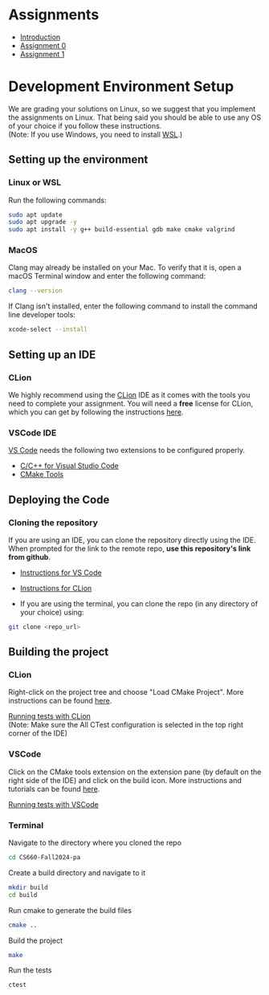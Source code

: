 # Assignments

- [Introduction](docs/README.md)
- [Assignment 0](docs/pa0.md)
- [Assignment 1](docs/pa1.md)

# Development Environment Setup

We are grading your solutions on Linux, so we suggest that you implement the assignments on Linux.
That being said you should be able to use any OS of your choice if you follow these instructions.  
(Note: If you use Windows, you need to install [WSL](https://learn.microsoft.com/en-us/windows/wsl/install).)

## Setting up the environment

### Linux or WSL

Run the following commands:

```bash
sudo apt update
sudo apt upgrade -y
sudo apt install -y g++ build-essential gdb make cmake valgrind
```

### MacOS

Clang may already be installed on your Mac. To verify that it is, open a macOS Terminal window and enter the following
command:

```zsh
clang --version
```

If Clang isn't installed, enter the following command to install the command line developer tools:

```zsh
xcode-select --install
```

## Setting up an IDE

### CLion

We highly recommend using the [CLion](https://www.jetbrains.com/clion/) IDE as it comes with the tools you need
to complete your assignment. You will need a **free** license for CLion, which you can get by following the
instructions [here](https://www.jetbrains.com/shop/eform/students).

### VSCode IDE

[VS Code](https://code.visualstudio.com/) needs the following two extensions to be configured properly.

- [C/C++ for Visual Studio Code](https://marketplace.visualstudio.com/items?itemName=ms-vscode.cpptools)
- [CMake Tools](https://marketplace.visualstudio.com/items?itemName=ms-vscode.cmake-tools)

## Deploying the Code

### Cloning the repository

If you are using an IDE, you can clone the repository directly using the IDE. When prompted for the link to the remote
repo, **use this repository's link from github**.

- [Instructions for VS Code](https://code.visualstudio.com/docs/sourcecontrol/intro-to-git#:~:text=To%20clone%20a%20repository%2C%20run,to%20clone%20to%20your%20machine.)
- [Instructions for CLion](https://www.jetbrains.com/help/clion/set-up-a-git-repository.html#clone-repo)

- If you are using the terminal, you can clone the repo (in any directory of your choice) using:

```bash
git clone <repo_url>
```

## Building the project

### CLion

Right-click on the project tree and choose "Load CMake Project". More instructions can be
found [here](https://www.jetbrains.com/help/clion/reloading-project.html).

[Running tests with CLion](https://www.jetbrains.com/help/clion/ctest-support.html#run-ctest)  
(Note: Make sure the All CTest configuration is selected in the top right corner of the IDE)

### VSCode

Click on the CMake tools extension on the extension pane (by default on the right side of the IDE) and click on the
build icon. More instructions and tutorials can be
found [here](https://marketplace.visualstudio.com/items?itemName=ms-vscode.cmake-tools).

[Running tests with VSCode](https://learn.microsoft.com/en-us/visualstudio/test/how-to-use-ctest-for-cpp?view=vs-2022)

### Terminal

Navigate to the directory where you cloned the repo
```sh
cd CS660-Fall2024-pa
```

Create a build directory and navigate to it
```sh
mkdir build
cd build
```

Run cmake to generate the build files
```sh
cmake ..
```

Build the project
```sh
make
```

Run the tests
```sh
ctest
```
